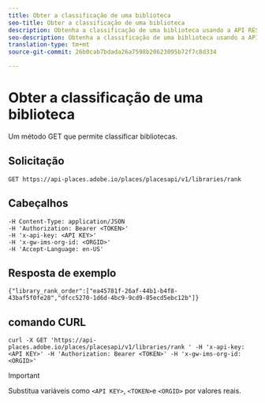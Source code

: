 ```yaml
---
title: Obter a classificação de uma biblioteca
seo-title: Obter a classificação de uma biblioteca
description: Obtenha a classificação de uma biblioteca usando a API REST do Places.
seo-description: Obtenha a classificação de uma biblioteca usando a API REST do Places.
translation-type: tm+mt
source-git-commit: 26b0cab7bdada26a7598b20623095b72f7c8d334

---
```



# Obter a classificação de uma biblioteca

Um método GET que permite classificar bibliotecas.

## Solicitação

`GET https://api-places.adobe.io/places/placesapi/v1/libraries/rank`

## Cabeçalhos

```
-H Content-Type: application/JSON  
-H 'Authorization: Bearer <TOKEN>'  
-H 'x-api-key: <API KEY>'  
-H 'x-gw-ims-org-id: <ORGID>'  
-H 'Accept-Language: en-US'
```

## Resposta de exemplo

```
{"library_rank_order":["ea45781f-26af-44b1-b4f8-43baf5f0fe28","dfcc5270-1d6d-4bc9-9cd9-85ecd5ebc12b"]}
```

## comando CURL

```
curl -X GET 'https://api-places.adobe.io/places/placesapi/v1/libraries/rank ' -H 'x-api-key: <API KEY>' -H 'Authorization: Bearer <TOKEN>' -H 'x-gw-ims-org-id: <ORGID>'
```

>[!IMPORTANT]
>
>Substitua variáveis como `<API KEY>`, `<TOKEN>`e `<ORGID>` por valores reais.

